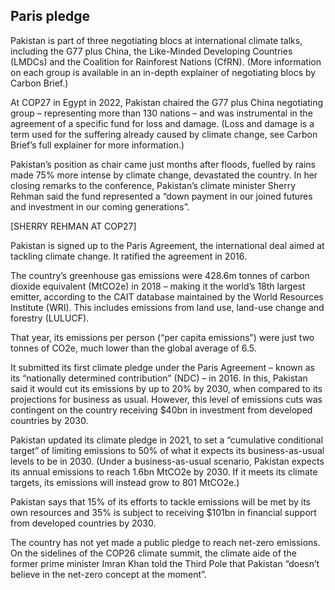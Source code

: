 ## Paris pledge

Pakistan is part of three negotiating blocs at international climate talks, including the G77 plus China, the Like-Minded Developing Countries (LMDCs) and the Coalition for Rainforest Nations (CfRN). (More information on each group is available in an in-depth explainer of negotiating blocs by Carbon Brief.)

At COP27 in Egypt in 2022, Pakistan chaired the G77 plus China negotiating group – representing more than 130 nations – and was instrumental in the agreement of a specific fund for loss and damage. (Loss and damage is a term used for the suffering already caused by climate change, see Carbon Brief’s full explainer for more information.)

Pakistan’s position as chair came just months after floods, fuelled by rains made 75% more intense by climate change, devastated the country. In her closing remarks to the conference, Pakistan’s climate minister Sherry Rehman said the fund represented a “down payment in our joined futures and investment in our coming generations”. 

[SHERRY REHMAN AT COP27]

Pakistan is signed up to the Paris Agreement, the international deal aimed at tackling climate change. It ratified the agreement in 2016.

The country’s greenhouse gas emissions were 428.6m tonnes of carbon dioxide equivalent (MtCO2e) in 2018 – making it the world’s 18th largest emitter, according to the CAIT database maintained by the World Resources Institute (WRI). This includes emissions from land use, land-use change and forestry (LULUCF). 

That year, its emissions per person (“per capita emissions”) were just two tonnes of CO2e, much lower than the global average of 6.5.

It submitted its first climate pledge under the Paris Agreement – known as its “nationally determined contribution” (NDC) – in 2016. In this, Pakistan said it would cut its emissions by up to 20% by 2030, when compared to its projections for business as usual. However, this level of emissions cuts was contingent on the country receiving $40bn in investment from developed countries by 2030.

Pakistan updated its climate pledge in 2021, to set a “cumulative conditional target” of limiting emissions to 50% of what it expects its business-as-usual levels to be in 2030. (Under a business-as-usual scenario, Pakistan expects its annual emissions to reach 1.6bn MtCO2e by 2030. If it meets its climate targets, its emissions will instead grow to 801 MtCO2e.) 

Pakistan says that 15% of its efforts to tackle emissions will be met by its own resources and 35% is subject to receiving $101bn in financial support from developed countries by 2030.

The country has not yet made a public pledge to reach net-zero emissions. On the sidelines of the COP26 climate summit, the climate aide of the former prime minister Imran Khan told the Third Pole that Pakistan “doesn’t believe in the net-zero concept at the moment”. 